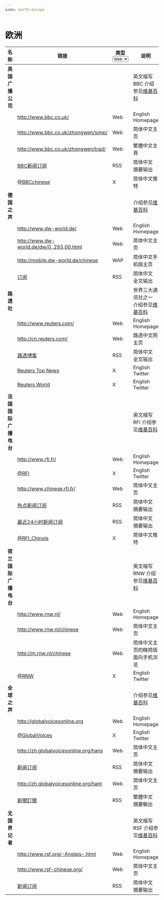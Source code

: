 ```yaml
---
icon: earth-europe
---
```


# 欧洲

<table><thead><tr><th width="168">名称</th><th>链接</th><th width="81">类型<select><option value="DIlhqsYmggTI" label="Web" color="blue"></option><option value="Ck8QRg4OWkHc" label="RSS" color="blue"></option><option value="TUBp4XouILJs" label="X" color="blue"></option><option value="j8w2wwmogK2e" label="WAP" color="blue"></option></select></th><th>说明</th></tr></thead><tbody><tr><td><strong>英国广播公司</strong></td><td></td><td></td><td>英文缩写BBC 介绍参见<a href="https://zh.wikipedia.org/wiki/%E8%8B%B1%E5%9B%BD%E5%B9%BF%E6%92%AD%E5%85%AC%E5%8F%B8">维基百科</a></td></tr><tr><td></td><td><a href="http://www.bbc.co.uk/">http://www.bbc.co.uk/</a></td><td><span data-option="DIlhqsYmggTI">Web</span></td><td>English Homepage</td></tr><tr><td></td><td><a href="http://www.bbc.co.uk/zhongwen/simp/">http://www.bbc.co.uk/zhongwen/simp/</a></td><td><span data-option="DIlhqsYmggTI">Web</span></td><td>简体中文主页</td></tr><tr><td></td><td><a href="http://www.bbc.co.uk/zhongwen/trad/">http://www.bbc.co.uk/zhongwen/trad/</a></td><td><span data-option="DIlhqsYmggTI">Web</span></td><td>繁體中文主頁</td></tr><tr><td></td><td><a href="http://www.bbc.co.uk/zhongwen/simp/index.xml">BBC新闻订阅</a></td><td><span data-option="Ck8QRg4OWkHc">RSS</span></td><td>简体中文 摘要输出</td></tr><tr><td></td><td><a href="https://twitter.com/BBCchinese">@BBCchinese</a></td><td><span data-option="TUBp4XouILJs">X</span></td><td>简体中文推特</td></tr><tr><td><strong>德国之声</strong></td><td></td><td></td><td>介绍参见<a href="https://zh.wikipedia.org/wiki/%E5%BE%B7%E5%9B%BD%E4%B9%8B%E5%A3%B0">维基百科</a></td></tr><tr><td></td><td><a href="http://www.dw-world.de/">http://www.dw-world.de/</a></td><td><span data-option="DIlhqsYmggTI">Web</span></td><td>English Homepage</td></tr><tr><td></td><td><a href="http://www.dw-world.de/dw/0,,293,00.html">http://www.dw-world.de/dw/0,,293,00.html</a></td><td><span data-option="DIlhqsYmggTI">Web</span></td><td>简体中文主页</td></tr><tr><td></td><td><a href="http://mobile.dw-world.de/chinese">http://mobile.dw-world.de/chinese</a></td><td><span data-option="j8w2wwmogK2e">WAP</span></td><td>简体中文手机版主页</td></tr><tr><td></td><td><a href="http://feeds.feedburner.com/dw-world">订阅</a></td><td><span data-option="Ck8QRg4OWkHc">RSS</span></td><td>简体中文 全文输出</td></tr><tr><td><strong>路透社</strong></td><td></td><td></td><td>世界三大通讯社之一 介绍参见<a href="https://zh.wikipedia.org/wiki/%E8%B7%AF%E9%80%8F%E7%A4%BE">维基百科</a></td></tr><tr><td></td><td><a href="http://www.reuters.com/">http://www.reuters.com/</a></td><td><span data-option="DIlhqsYmggTI">Web</span></td><td>English Homepage</td></tr><tr><td></td><td><a href="http://cn.reuters.com/">http://cn.reuters.com/</a></td><td><span data-option="DIlhqsYmggTI">Web</span></td><td>路透中文网主页</td></tr><tr><td></td><td><a href="http://blogs.cn.reuters.com/feed">路透博客</a></td><td><span data-option="Ck8QRg4OWkHc">RSS</span></td><td>简体中文 全文输出</td></tr><tr><td></td><td><a href="https://twitter.com/reuters">Reuters Top News</a></td><td><span data-option="TUBp4XouILJs">X</span></td><td>English Twitter</td></tr><tr><td></td><td><a href="https://twitter.com/reutersworld">Reuters World</a></td><td><span data-option="TUBp4XouILJs">X</span></td><td>English Twitter</td></tr><tr><td><strong>法国国际广播电台</strong></td><td></td><td></td><td>英文缩写RFI 介绍参见<a href="https://zh.wikipedia.org/wiki/%E6%B3%95%E5%9B%BD%E5%9B%BD%E9%99%85%E5%B9%BF%E6%92%AD%E7%94%B5%E5%8F%B0">维基百科</a></td></tr><tr><td></td><td><a href="http://www.rfi.fr/">http://www.rfi.fr/</a></td><td><span data-option="DIlhqsYmggTI">Web</span></td><td>English Homepage</td></tr><tr><td></td><td><a href="https://twitter.com/RFI">@RFI</a></td><td><span data-option="TUBp4XouILJs">X</span></td><td>English Twitter</td></tr><tr><td></td><td><a href="http://www.chinese.rfi.fr/">http://www.chinese.rfi.fr/</a></td><td><span data-option="DIlhqsYmggTI">Web</span></td><td>简体中文主页</td></tr><tr><td></td><td><a href="http://www.chinese.rfi.fr/contenu/most-read/feed">热点新闻订阅</a></td><td><span data-option="Ck8QRg4OWkHc">RSS</span></td><td>简体中文 摘要输出</td></tr><tr><td></td><td><a href="http://www.chinese.rfi.fr/actufr/pages/001/accueil.xml">最近24小时新闻订阅</a></td><td><span data-option="Ck8QRg4OWkHc">RSS</span></td><td>简体中文 摘要输出</td></tr><tr><td></td><td><a href="https://twitter.com/RFI_Chinois">@RFI_Chinois</a></td><td><span data-option="TUBp4XouILJs">X</span></td><td>简体中文推特</td></tr><tr><td><strong>荷兰国际广播电台</strong></td><td></td><td></td><td>英文缩写RNW 介绍参见<a href="https://zh.wikipedia.org/wiki/%E8%8D%B7%E5%85%B0%E5%9B%BD%E9%99%85%E5%B9%BF%E6%92%AD%E7%94%B5%E5%8F%B0">维基百科</a></td></tr><tr><td></td><td><a href="http://www.rnw.nl/">http://www.rnw.nl/</a></td><td><span data-option="DIlhqsYmggTI">Web</span></td><td>English Homepage</td></tr><tr><td></td><td><a href="http://www.rnw.nl/chinese">http://www.rnw.nl/chinese</a></td><td><span data-option="DIlhqsYmggTI">Web</span></td><td>简体中文主页</td></tr><tr><td></td><td><a href="http://m.rnw.nl/chinese">http://m.rnw.nl/chinese</a></td><td><span data-option="DIlhqsYmggTI">Web</span></td><td>简体中文主页的精简版 面向手机浏览</td></tr><tr><td></td><td><a href="https://twitter.com/RNW">@RNW</a></td><td><span data-option="TUBp4XouILJs">X</span></td><td>English Twitter</td></tr><tr><td><strong>全球之声</strong></td><td></td><td></td><td>介绍参见<a href="https://zh.wikipedia.org/wiki/%E5%85%A8%E7%90%83%E4%B9%8B%E8%81%B2">维基百科</a></td></tr><tr><td></td><td><a href="http://globalvoicesonline.org">http://globalvoicesonline.org</a></td><td><span data-option="DIlhqsYmggTI">Web</span></td><td>English Homepage</td></tr><tr><td></td><td><a href="https://twitter.com/GlobalVoices">@GlobalVoices</a></td><td><span data-option="TUBp4XouILJs">X</span></td><td>English Twitter</td></tr><tr><td></td><td><a href="http://zh.globalvoicesonline.org/hans">http://zh.globalvoicesonline.org/hans</a></td><td><span data-option="DIlhqsYmggTI">Web</span></td><td>简体中文主页</td></tr><tr><td></td><td><a href="http://zh.globalvoicesonline.org/hans/feed/">新闻订阅</a></td><td><span data-option="Ck8QRg4OWkHc">RSS</span></td><td>简体中文 摘要输出</td></tr><tr><td></td><td><a href="http://zh.globalvoicesonline.org/hant">http://zh.globalvoicesonline.org/hant</a></td><td><span data-option="DIlhqsYmggTI">Web</span></td><td>简体中文主页</td></tr><tr><td></td><td><a href="http://zh.globalvoicesonline.org/hant/feed/">新聞訂閲</a></td><td><span data-option="Ck8QRg4OWkHc">RSS</span></td><td>繁體中文 摘要輸出</td></tr><tr><td><strong>无国界记者</strong></td><td></td><td></td><td>英文缩写RSF 介绍参见<a href="https://zh.wikipedia.org/wiki/%E6%97%A0%E5%9B%BD%E7%95%8C%E8%AE%B0%E8%80%85">维基百科</a></td></tr><tr><td></td><td><a href="http://www.rsf.org/-Anglais-.html">http://www.rsf.org/-Anglais-.html</a></td><td><span data-option="DIlhqsYmggTI">Web</span></td><td>English Homepage</td></tr><tr><td></td><td><a href="http://www.rsf-chinese.org/">http://www.rsf-chinese.org/</a></td><td><span data-option="DIlhqsYmggTI">Web</span></td><td>简体中文主页</td></tr><tr><td></td><td><a href="http://www.rsf-chinese.org/spip.php?page=backend">新闻订阅</a></td><td><span data-option="Ck8QRg4OWkHc">RSS</span></td><td>简体中文 摘要输出</td></tr></tbody></table>
